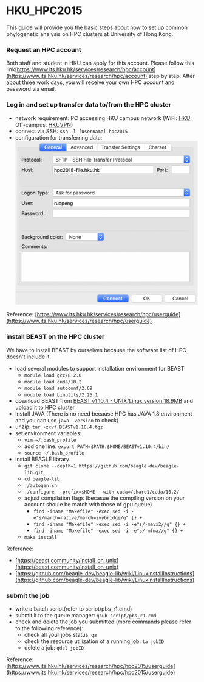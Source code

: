 # HKU_HPC2015
This guide will provide you the basic steps about how to set up common phylogenetic analysis on HPC clusters at University of Hong Kong.

### Request an HPC account
Both staff and student in HKU can apply for this account. Please follow this link[https://www.its.hku.hk/services/research/hpc/account](https://www.its.hku.hk/services/research/hpc/account) step by step. After about three work days, you will receive your own HPC account and password via email.

### Log in and set up transfer data to/from the HPC cluster
* network requirement: PC accessing HKU campus network (WiFi: [HKU](https://www.its.hku.hk/documentation/guide/network/wifi/hkuwifi); Off-campus: [HKUVPN](https://www.its.hku.hk/documentation/guide/network/remote/hkuvpn2fa))
* connect via SSH: `ssh -l [username] hpc2015`
* configuration for transferring data: ![avatar](./screenshot/FileZilla.png)

Reference: [https://www.its.hku.hk/services/research/hpc/userguide](https://www.its.hku.hk/services/research/hpc/userguide)

### install BEAST on the HPC cluster
We have to install BEAST by ourselves because the software list of HPC doesn't include it.
* load several modules to support installation environment for BEAST
    * `module load gcc/8.2.0`
    * `module load cuda/10.2`
    * `module load autoconf/2.69`
    * `module load binutils/2.25.1`
* download BEAST from [BEAST v1.10.4 - UNIX/Linux version 18.9MB](https://github.com/beast-dev/beast-mcmc/releases/download/v1.10.4/BEASTv1.10.4.tgz) and upload it to HPC cluster
* ~~install JAVA~~ (There is no need because HPC has JAVA 1.8 environment and you can use `java -version` to check)
* unzip: `tar -zxvf BEASTv1.10.4.tgz`
* set environment variables:
    * `vim ~/.bash_profile`
    * add one line: `export PATH=$PATH:$HOME/BEASTv1.10.4/bin/`
    * `source ~/.bash_profile`
* install BEAGLE library
    * `git clone --depth=1 https://github.com/beagle-dev/beagle-lib.git`
    * `cd beagle-lib`
    * `./autogen.sh`
    * `./configure --prefix=$HOME --with-cuda=/share1/cuda/10.2/`
    * adjust compilation flags (becasue the compiling version on your account shoule be match with those of gpu queue)
        * `find -iname "Makefile" -exec sed -i -e"s/march=native/march=ivybridge/g" {} +`
        * `find -iname "Makefile" -exec sed -i -e"s/-mavx2//g" {} +`
        * `find -iname "Makefile" -exec sed -i -e"s/-mfma//g" {} +`
    * `make install`

Reference: 
* [https://beast.community/install_on_unix](https://beast.community/install_on_unix)
* [https://github.com/beagle-dev/beagle-lib/wiki/LinuxInstallInstructions](https://github.com/beagle-dev/beagle-lib/wiki/LinuxInstallInstructions)

### submit the job
* write a batch script(refer to script/pbs_r1.cmd)
* submit it to the queue manager: `qsub script/pbs_r1.cmd`
* check and delete the job you submitted (more commands please refer to the following reference):
    * check all your jobs status: `qa`
    * check the resource utilization of a running job: `ta jobID`
    * delete a job: `qdel jobID`

Reference: [https://www.its.hku.hk/services/research/hpc/hpc2015/userguide](https://www.its.hku.hk/services/research/hpc/hpc2015/userguide)
